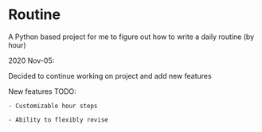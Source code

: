 # Routine
A Python based project for me to figure out how to write a daily routine (by hour)

2020 Nov-05:

Decided to continue working on project and add new features
  
  New features TODO:
    
    - Customizable hour steps
    
    - Ability to flexibly revise
